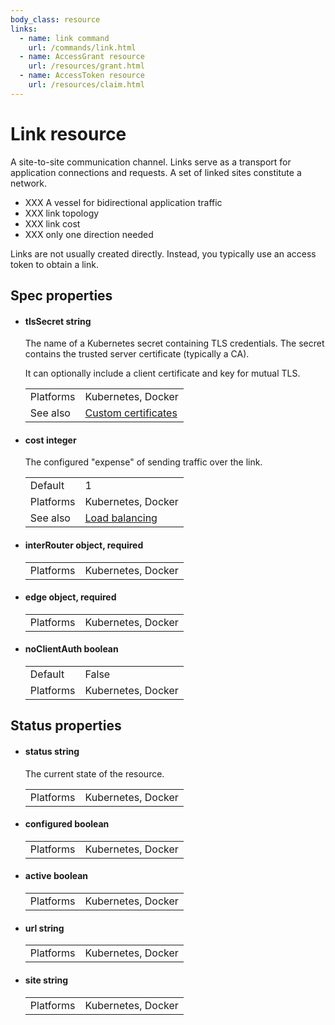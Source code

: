 ```yaml
---
body_class: resource
links:
  - name: link command
    url: /commands/link.html
  - name: AccessGrant resource
    url: /resources/grant.html
  - name: AccessToken resource
    url: /resources/claim.html
---
```


# Link resource

<section>

A site-to-site communication channel. Links serve as a
transport for application connections and requests.  A set
of linked sites constitute a network.

- XXX A vessel for bidirectional application traffic
- XXX link topology
- XXX link cost
- XXX only one direction needed

Links are not usually created directly.  Instead, you
typically use an access token to obtain a link.

</section>

<section>

## Spec properties

- <h4 id="tlssecret">tlsSecret <span class="property-info">string</span></h4>

  The name of a Kubernetes secret containing TLS
  credentials. The secret contains the trusted server
  certificate (typically a CA).
  
  It can optionally include a client certificate and key for
  mutual TLS.

  | | |
  |-|-|
  | Platforms | Kubernetes, Docker |
  | See also | [Custom certificates]({{site_prefix}}) |
  

- <h4 id="cost">cost <span class="property-info">integer</span></h4>

  The configured "expense" of sending traffic over the
  link.

  | | |
  |-|-|
  | Default | 1 |
  | Platforms | Kubernetes, Docker |
  | See also | [Load balancing]({{site_prefix}}) |
  

- <h4 id="interrouter">interRouter <span class="property-info">object, required</span></h4>

  | | |
  |-|-|
  | Platforms | Kubernetes, Docker |
  

- <h4 id="edge">edge <span class="property-info">object, required</span></h4>

  | | |
  |-|-|
  | Platforms | Kubernetes, Docker |
  

- <h4 id="noclientauth">noClientAuth <span class="property-info">boolean</span></h4>

  | | |
  |-|-|
  | Default | False |
  | Platforms | Kubernetes, Docker |
  

</section>

<section>

## Status properties

- <h4 id="status">status <span class="property-info">string</span></h4>

  The current state of the resource.

  | | |
  |-|-|
  | Platforms | Kubernetes, Docker |
  

- <h4 id="configured">configured <span class="property-info">boolean</span></h4>

  | | |
  |-|-|
  | Platforms | Kubernetes, Docker |
  

- <h4 id="active">active <span class="property-info">boolean</span></h4>

  | | |
  |-|-|
  | Platforms | Kubernetes, Docker |
  

- <h4 id="url">url <span class="property-info">string</span></h4>

  | | |
  |-|-|
  | Platforms | Kubernetes, Docker |
  

- <h4 id="site">site <span class="property-info">string</span></h4>

  | | |
  |-|-|
  | Platforms | Kubernetes, Docker |
  

</section>
